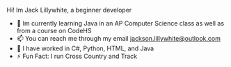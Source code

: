 Hi! Im Jack Lillywhite, a beginner developer

- 🌱 Im currently learning Java in an AP Computer Science class as well as from a course on CodeHS
- 📫 You can reach me through my email jackson.lillywhite@outlook.com
- 🔭 I have worked in C#, Python, HTML, and Java
- ⚡ Fun Fact: I run Cross Country and Track
